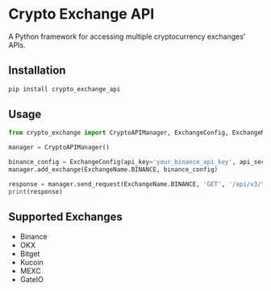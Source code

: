 # Crypto Exchange API

A Python framework for accessing multiple cryptocurrency exchanges' APIs.

## Installation

```bash
pip install crypto_exchange_api
```

## Usage
```python
from crypto_exchange import CryptoAPIManager, ExchangeConfig, ExchangeName

manager = CryptoAPIManager()

binance_config = ExchangeConfig(api_key='your_binance_api_key', api_secret='your_binance_api_secret')
manager.add_exchange(ExchangeName.BINANCE, binance_config)

response = manager.send_request(ExchangeName.BINANCE, 'GET', '/api/v3/ticker/price', params={'symbol': 'BTCUSDT'}, signed=False)
print(response)

```

## Supported Exchanges
- Binance
- OKX
- Bitget
- Kucoin
- MEXC
- GateIO